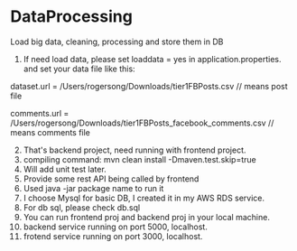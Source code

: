 # DataProcessing
Load big data, cleaning, processing and store them in DB

1. If need load data, please set loaddata = yes in application.properties.
and set your data file like this:

dataset.url = /Users/rogersong/Downloads/tier1FBPosts.csv      // means post file

comments.url = /Users/rogersong/Downloads/tier1FBPosts_facebook_comments.csv    // means comments file

2. That's backend project, need running with frontend project.
3. compiling command: mvn clean install -Dmaven.test.skip=true 
4. Will add unit test later.
5. Provide some rest API being called by frontend
6. Used java -jar package name to run it
7. I choose Mysql for basic DB, I created it in my AWS RDS service.
8. For db sql, please check db.sql
9. You can run frontend proj and backend proj in your local machine.
10. backend service running on port 5000, localhost.
11. frotend service running on port 3000, localhost.
